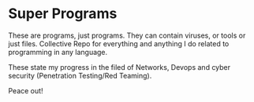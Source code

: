 # Super Programs

These are programs, just programs. They can contain viruses, or tools or just files. Collective Repo for everything and anything I do related to programming in any language. 

These state my progress in the filed of Networks, Devops and cyber security (Penetration Testing/Red Teaming). 

Peace out!
